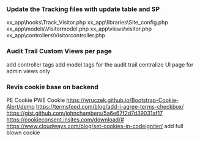 ### Update the Tracking files with update table and SP
xx_app\hooks\Track_Visitor.php
xx_app\libraries\Site_config.php
xx_app\models\Visitormodel.php
xx_app\views\visitor.php
xx_app\controllers\Visitorcontroller.php

### Audit Trail Custom Views per page
add controller tags
add model tags for the audit trail
centralize UI page for admin views only

### Revis cookie base on backend
PE Cookie
PWE Cookie
https://wruczek.github.io/Bootstrap-Cookie-Alert/demo
https://termsfeed.com/blog/add-i-agree-terms-checkbox/
https://gist.github.com/johnchambers/5a6e67f2d7d39031af17
https://cookieconsent.insites.com/download/#
https://www.cloudways.com/blog/set-cookies-in-codeigniter/
add full blown cookie